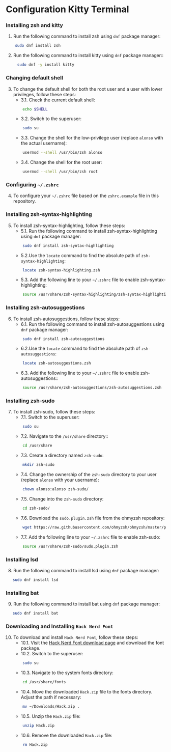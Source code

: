 # Configuration Kitty Terminal
### Installing zsh and kitty
1. Run the following command to install zsh using `dnf` package manager:
```bash
    sudo dnf install zsh
```
2. Run the following command to install kitty using `dnf` package manager::
```bash
     sudo dnf -y install kitty
```
### Changing default shell
3. To change the default shell for both the root user and a user with lower privileges, follow these steps:
    - 3.1. Check the current default shell:
    ```bash
        echo $SHELL
    ```
    - 3.2. Switch to the superuser:
    ```bash
        sudo su
    ```
    - 3.3. Change the shell for the low-privilege user (replace `alonso` with the actual username):
    ```bash
        usermod --shell /usr/bin/zsh alonso
    ```
    - 3.4. Change the shell for the root user:
    ```bash
        usermod --shell /usr/bin/zsh root
    ```
### Configuring `~/.zshrc`
4. To configure your `~/.zshrc` file based on the `zshrc.example` file in this repository.
### Installing zsh-syntax-highlighting
5. To install zsh-syntax-highlighting, follow these steps:
    - 5.1. Run the following command to install zsh-syntax-highlighting using `dnf` package manager:
    ```bash
        sudo dnf install zsh-syntax-highlighting
    ```
    - 5.2.Use the `locate` command to find the absolute path of `zsh-syntax-highlighting`:
    ```bash
        locate zsh-syntax-highlighting.zsh
    ```
    - 5.3. Add the following line to your `~/.zshrc` file to enable zsh-syntax-highlighting:
    ```bash
        source /usr/share/zsh-syntax-highlighting/zsh-syntax-highlighting.zsh
    ```
### Installing zsh-autosuggestions
6. To install zsh-autosuggestions, follow these steps:
    - 6.1. Run the following command to install zsh-autosuggestions using `dnf` package manager:
    ```bash
        sudo dnf install zsh-autosuggestions
    ```
    - 6.2.Use the `locate` command to find the absolute path of `zsh-autosuggestions`:
    ```bash
        locate zsh-autosuggestions.zsh
    ```
    - 6.3. Add the following line to your `~/.zshrc` file to enable zsh-autosuggestions::
    ```bash
        source /usr/share/zsh-autosuggestions/zsh-autosuggestions.zsh
    ```
### Installing zsh-sudo
7. To install zsh-sudo, follow these steps:
    - 7.1. Switch to the superuser:
    ```bash
        sudo su
    ```
    - 7.2. Navigate to the `/usr/share` directory::
    ```bash
        cd /usr/share
    ```
    - 7.3. Create a directory named `zsh-sudo`:
    ```bash
        mkdir zsh-sudo
    ```
    - 7.4. Change the ownership of the `zsh-sudo` directory to your user (replace `alonso` with your username):
    ```bash
        chown alonso:alonso zsh-sudo/
    ```
    - 7.5. Change into the `zsh-sudo` directory:
    ```bash
        cd zsh-sudo/
    ```
    - 7.6. Download the `sudo.plugin.zsh` file from the ohmyzsh repository:
    ```bash
        wget https://raw.githubusercontent.com/ohmyzsh/ohmyzsh/master/plugins/sudo/sudo.plugin.zsh
    ```
    - 7.7. Add the following line to your `~/.zshrc` file to enable zsh-sudo:
    ```bash
        source /usr/share/zsh-sudo/sudo.plugin.zsh
    ```
### Installing lsd
8. Run the following command to install lsd using `dnf` package manager:
```bash
   sudo dnf install lsd
```
### Installing bat
9. Run the following command to install bat using `dnf` package manager:
```bash
   sudo dnf install bat
```
### Downloading and Installing `Hack Nerd Font`
10. To download and install `Hack Nerd Font`, follow these steps:
    - 10.1. Visit the [Hack Nerd Font download page](https://www.nerdfonts.com/font-downloads) and download the font package.
    - 10.2. Switch to the superuser:
    ```bash
        sudo su
    ```
    - 10.3. Navigate to the system fonts directory:
    ```bash
        cd /usr/share/fonts
    ```
    - 10.4. Move the downloaded `Hack.zip` file to the fonts directory. Adjust the path if necessary:
    ```bash
        mv ~/Downloads/Hack.zip .
    ```
    - 10.5. Unzip the `Hack.zip` file:
    ```bash
        unzip Hack.zip
    ```
    - 10.6. Remove the downloaded `Hack.zip` file:
    ```bash
        rm Hack.zip
    ```